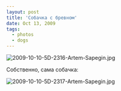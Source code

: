 ```yaml
---
layout: post
title: 'Собачка с бревном'
date: Oct 13, 2009
tags:
  - photos
  - dogs
---
```


![2009-10-10-5D-2316-Artem-Sapegin.jpg](upload://2009-10-10-5D-2316-Artem-Sapegin.jpg)

<!--more-->

Собственно, сама собачка:

![2009-10-10-5D-2317-Artem-Sapegin.jpg](upload://2009-10-10-5D-2317-Artem-Sapegin.jpg)
